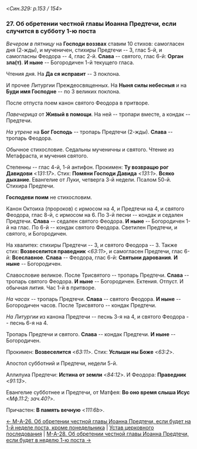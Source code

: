 
<*Син.329: p.153 / 154*>

### 27. Об обретении честной главы Иоанна Предтечи, если случится в субботу 1-ю поста  

*Вечером в пятницу* на **Господи воззвах** ставим 10 стихов: самогласен дня (2-жды), 
и мученичен, стихиры Предтечи -- 3, глас 5-й, и самогласны Феодора -- 4, глас 2-й. 
**Слава** -- святого, глас 6-й: **Орган зла(т)**. 
**И ныне** -- Богородичен 1-й текущего гласа. 

Чтения дня. На **Да ся исправит** -- 3 поклона. 

И прочее Литургии Преждеосвященных. 
На **Ныня силы небесныя** и на **Буди имя Господне** -- по 3 великих поклона.

После отпуста поем канон святого Феодора в притворе. 

*Павечерица* от **Живый в помощи**. На ней -- тропари вместе, а кондак -- Предтечи. 

*На утрене* на **Бог Господь** -- тропарь Предтечи (2-жды). 
**Слава** -- тропарь Феодора. 

Обычное стихословие. Седальны мученичны и святого. 
Чтение из Метафраста, и мучения святого. 

Степенны -- глас 4-й, 1-й антифон. 
Прокимен: **Ту возвращю рог Давидови** <*131:17*>.
Стих: **Помяни Господи Давида** <*131:1*>.
**Всяко дыхание**.
Евангелие от Луки, четверга 3-й недели.
Псалом 50-й. Стихира Предтечи.

**Господеви поим** не стихословим. 

Канон Октоиха (пророков) с ирмосом на 4, и Предтечи на 4, и святого Феодора, 
глас 8-й, с ирмосом на 6.
По 3-й песни -- кондак и седален Предтечи. **Слава** -- седален святого Феодора. 
**И ныне** -- Богородичен 1-й на глас. 
По 6-й -- кондак святого Феодора. 
Светилен Предтечи, и святого, и Богородичен. 

На хвалитех: стихиры Предтечи -- 3, и святого Феодора -- 3. 
Также стих: **Возвеселится праведник** <*63:11*>, и самогласен Предтечи, 
глас 6-й: **Всеславное**. **Слава** -- Феодора, глас 6-й: **Святыни дарования**. 
**И ныне** -- Богородичен. 

Славословие великое. 
После Трисвятого -- тропарь Предтечи. **Слава** -- тропарь святого Феодора. 
**И ныне** -- Богородичен. Ектения. Отпуст. 
И обычная лития. Час 1-й в притворе. 

*На часах* -- тропарь Предтечи. **Слава** -- святого Феодора. 
**И ныне** -- Богородичен часов. 
После Трисвятого -- кондак Предтечи. 

*На Литургии* из канона Предтечи -- песнь 3-я на 4, и святого Феодора -- песнь 6-я на 4. 

Тропарь Предтечи и святого. **Слава** -- кондак Предтечи. **И ныне** -- Богородичен. 

Прокимен: **Возвеселится** <*63:11*>.
Стих: **Услыши ны Боже** <*63:2*>.

Апостол субботний и Предтечи, недели 5-й. 

Аллилуиа Предтечи: **Истина от земли** <*84:12*>. 
И Феодора: **Праведник** <*91:13*>.

Евангелие субботнее и Предтечи, от Матфея: **Во оно время слыша Исус** <*Мф.11:2; зач.40?*>.

Причастен: **В память вечную** <*111:6b*>.

[← М-A-26. Об обретении честной главы Иоанна Предтечи, если будет на 1-й неделе поста, кроме понедельника](m_a_026.md)
| [Устав церковного последования](README.md)
| [М-A-28. Об обретении честной главы Иоанна Предтечи, если будет в неделю 1-ю поста →](m_a_028.md)
